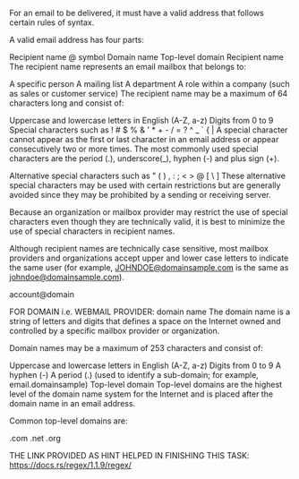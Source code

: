 For an email to be delivered, it must have a valid address that follows certain rules of syntax.

A valid email address has four parts:

Recipient name
@ symbol
Domain name
Top-level domain
Recipient name
The recipient name represents an email mailbox that belongs to:

A specific person
A mailing list
A department
A role within a company (such as sales or customer service)
The recipient name may be a maximum of 64 characters long and consist of:

Uppercase and lowercase letters in English (A-Z, a-z)
Digits from 0 to 9
Special characters such as ! # $ % & ' * + - / = ? ^ _ ` { |
A special character cannot appear as the first or last character in an email address or appear consecutively two or more times. The most commonly used special characters are the period (.), underscore(_), hyphen (-) and plus sign (+).

Alternative special characters such as  " ( ) , : ; < > @ [ \ ] 
These alternative special characters may be used with certain restrictions but are generally avoided since they may be prohibited by a sending or receiving server.

Because an organization or mailbox provider may restrict the use of special characters even though they are technically valid, it is best to minimize the use of special characters in recipient names. 

Although recipient names are technically case sensitive, most mailbox providers and organizations accept upper and lower case letters to indicate the same user (for example, JOHNDOE@domainsample.com is the same as johndoe@domainsample.com).

account@domain

FOR DOMAIN i.e. WEBMAIL PROVIDER:
  domain name
The domain name is a string of letters and digits that defines a space on the Internet owned and controlled by a specific mailbox provider or organization.

Domain names may be a maximum of 253 characters and consist of:

Uppercase and lowercase letters in English (A-Z, a-z)
Digits from 0 to 9 
A hyphen (-)
A period (.)  (used to identify a sub-domain; for example,  email.domainsample)
Top-level domain
Top-level domains are the highest level of the domain name system for the Internet and is placed after the domain name in an email address.

Common top-level domains are:

.com
.net
.org

THE LINK PROVIDED AS HINT HELPED IN FINISHING THIS TASK:
https://docs.rs/regex/1.1.9/regex/
